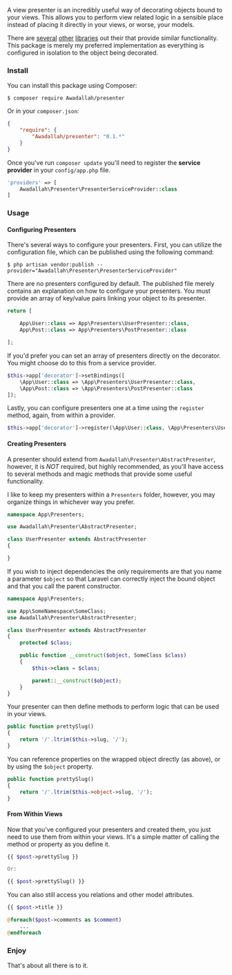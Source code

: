 A view presenter is an incredibly useful way of decorating objects bound to your views. This allows you to perform view
related logic in a sensible place instead of placing it directly in your views, or worse, your models.

There are [several](https://github.com/laravel-auto-presenter/laravel-auto-presenter) [other](https://github.com/laracasts/Presenter) [libraries](https://github.com/robclancy/presenter) out their that provide similar functionality. This package is merely my preferred implementation as everything is configured in isolation to the object being decorated.

### Install

You can install this package using Composer:

```
$ composer require Awadallah/presenter
```

Or in your `composer.json`:

```json
{
    "require": {
        "Awadallah/presenter": "0.1.*"
    }
}
```

Once you've run `composer update` you'll need to register the **service provider** in your `config/app.php` file.

```php
'providers' => [
    Awadallah\Presenter\PresenterServiceProvider::class
]
```

### Usage

#### Configuring Presenters

There's several ways to configure your presenters. First, you can utilize the configuration file, which can be published using the following command:

```
$ php artisan vendor:publish --provider="Awadallah\Presenter\PresenterServiceProvider"
```

There are no presenters configured by default. The published file merely contains an explanation on how to configure your presenters. You must provide an array of
key/value pairs linking your object to its presenter.

```php
return [

    App\User::class => App\Presenters\UserPresenter::class,
    App\Post::class => App\Presenters\PostPresenter::class

];
```

If you'd prefer you can set an array of presenters directly on the decorator. You might choose do to this from a service provider.

```php
$this->app['decorator']->setBindings([
    \App\User::class => \App\Presenters\UserPresenter::class,
    \App\Post::class => \App\Presenters\PostPresenter::class
]);
```

Lastly, you can configure presenters one at a time using the `register` method, again, from within a provider.

```php
$this->app['decorator']->register(\App\User::class, \App\Presenters\UserPresenter::class);
```

#### Creating Presenters

A presenter should extend from `Awadallah\Presenter\AbstractPresenter`, however, it is *NOT* required, but highly recommended, as you'll have access to several
methods and magic methods that provide some useful functionality.

I like to keep my presenters within a `Presenters` folder, however, you may organize things in whichever way you prefer.

```php
namespace App\Presenters;

use Awadallah\Presenter\AbstractPresenter;

class UserPresenter extends AbstractPresenter
{

}
```

If you wish to inject dependencies the only requirements are that you name a parameter `$object` so that Laravel can correctly inject the bound object and that
you call the parent constructor.


```php
namespace App\Presenters;

use App\SomeNamespace\SomeClass;
use Awadallah\Presenter\AbstractPresenter;

class UserPresenter extends AbstractPresenter
{
    protected $class;

    public function __construct($object, SomeClass $class)
    {
        $this->class = $class;

        parent::__construct($object);
    }
}
```

Your presenter can then define methods to perform logic that can be used in your views.

```php
public function prettySlug()
{
    return '/'.ltrim($this->slug, '/');
}
```

You can reference properties on the wrapped object directly (as above), or by using the `$object` property.

```php
public function prettySlug()
{
    return '/'.ltrim($this->object->slug, '/');
}
```

#### From Within Views

Now that you've configured your presenters and created them, you just need to use them from within your views. It's a simple matter of calling the method or property
as you define it.

```php
{{ $post->prettySlug }}

Or:

{{ $post->prettySlug() }}
```

You can also still access you relations and other model attributes.

```php
{{ $post->title }}

@foreach($post->comments as $comment)
    ...
@endforeach
```

### Enjoy

That's about all there is to it.
